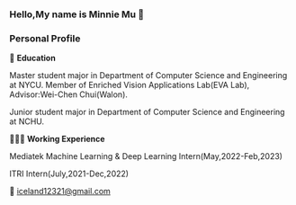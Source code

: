 ### Hello,My name is Minnie Mu :raising_hand: 

<!--
**Minniemu/Minniemu** is a ✨ _special_ ✨ repository because its `README.md` (this file) appears on your GitHub profile.

Here are some ideas to get you started:
-->
### Personal Profile
🏫 **Education**

Master student major in Department of Computer Science and Engineering at NYCU.
Member of Enriched Vision Applications Lab(EVA Lab), Advisor:Wei-Chen Chui(Walon).

Junior student major in Department of Computer Science and Engineering at NCHU.

👩🏻‍💻 **Working Experience**

Mediatek Machine Learning & Deep Learning Intern(May,2022-Feb,2023)

ITRI Intern(July,2021-Dec,2022)



:email: [iceland12321@gmail.com](mailto:iceland12321@gmail.com)

<!--
🔭I’m currently working on 

- 🌱 I’m currently learning ...
- 👯 I’m looking to collaborate on ...
- 🤔 I’m looking for help with ...
- 💬 Ask me about ...
- 📫 How to reach me: ...
- 😄 Pronouns: ...
- ⚡ Fun fact: ...
```

